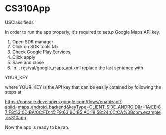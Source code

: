 # CS310App
USClassifieds

In order to run the app properly, it's required to setup Google Maps API key.
1. Open SDK manager
2. Click on SDK tools tab
3. Check Google Play Services
4. Click apply
5. Save and close
6. In... res/val/google_maps_api.xml replace the last sentence with
 
 <string name="google_maps_key" templateMergeStrategy="preserve" translatable="false">YOUR_KEY</string>
 
 where YOUR_KEY is the API key that can be easily obtained by following the steps at 

https://console.developers.google.com/flows/enableapi?apiid=maps_android_backend&keyType=CLIENT_SIDE_ANDROID&r=1A:EB:87:F8:53:0D:BA:0C:FD:45:F9:63:9C:B5:AC:18:58:24:CC:CA%3Bcom.example.cs310app

Now the app is ready to be ran.

